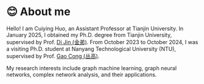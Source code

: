 # 😊 About me
Hello! 
I am Cuiying Huo, an Assistant Professor at Tianjin University. In January 2025, I obtained my Ph.D. degree from Tianjin University, supervised by Prof. [Di Jin (金弟)](https://cic.tju.edu.cn/faculty/jindi/index.htm). From October 2023 to October 2024, I was a visiting Ph.D. student at Nanyang Technological University (NTU), supervised by Prof. [Gao Cong (丛高)](https://personal.ntu.edu.sg/gaocong/).

My research interests include graph machine learning, graph neural networks, complex network analysis, and their applications.
